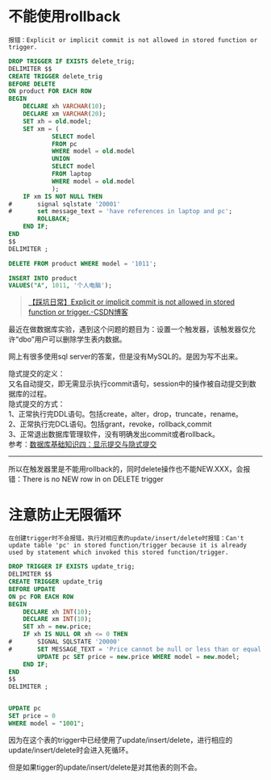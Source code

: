 # 不能使用rollback
	报错：Explicit or implicit commit is not allowed in stored function or trigger.
```sql
DROP TRIGGER IF EXISTS delete_trig;
DELIMITER $$
CREATE TRIGGER delete_trig
BEFORE DELETE
ON product FOR EACH ROW
BEGIN
	DECLARE xh VARCHAR(10);
	DECLARE xm VARCHAR(20);
	SET xh = old.model;
	SET xm = (	
			SELECT model
			FROM pc
			WHERE model = old.model
			UNION
			SELECT model
			FROM laptop
			WHERE model = old.model
			);
	IF xm IS NOT NULL THEN
#		signal sqlstate '20001'
#		set message_text = 'have references in laptop and pc';
		ROLLBACK;
	END IF;
END
$$
DELIMITER ;

DELETE FROM product WHERE model = '1011';

INSERT INTO product 
VALUES("A", 1011, '个人电脑');
```
> [【踩坑日常】Explicit or implicit commit is not allowed in stored function or trigger.-CSDN博客](https://blog.csdn.net/Saedi_0101/article/details/116831457)


最近在做数据库实验，遇到这个问题的题目为：设置一个触发器，该触发器仅允许“dbo”用户可以删除学生表内数据。

网上有很多使用sql server的答案，但是没有MySQL的。是因为写不出来。

隐式提交的定义：  
又名自动提交，即无需显示执行commit语句，session中的操作被自动提交到数据库的过程。  
隐式提交的方式：  
1、正常执行完DDL语句。包括create，alter，drop，truncate，rename。  
2、正常执行完DCL语句。包括grant，revoke，rollback,commit  
3、正常退出数据库管理软件，没有明确发出commit或者rollback。  
参考：[数据库基础知识四：显示提交与隐式提交](https://blog.csdn.net/qq_43686584/article/details/84548264)

---
所以在触发器里是不能用rollback的，同时delete操作也不能NEW.XXX，会报错：There is no NEW row in on DELETE trigger  

# 注意防止无限循环

	在创建trigger时不会报错，执行对相应表的update/insert/delete时报错：Can't update table 'pc' in stored function/trigger because it is already used by statement which invoked this stored function/trigger.
```sql
DROP TRIGGER IF EXISTS update_trig;
DELIMITER $$
CREATE TRIGGER update_trig
BEFORE UPDATE
ON pc FOR EACH ROW
BEGIN
	DECLARE xh INT(10);
	DECLARE xm INT(10);
	SET xh = new.price;
	IF xh IS NULL OR xh <= 0 THEN
#		SIGNAL SQLSTATE '20000'
#		SET MESSAGE_TEXT = 'Price cannot be null or less than or equal to 0';
		UPDATE pc SET price = new.price WHERE model = new.model;
	END IF;
END
$$
DELIMITER ;


UPDATE pc
SET price = 0
WHERE model = "1001";
```
因为在这个表的trigger中已经使用了update/insert/delete，进行相应的update/insert/delete时会进入死循环。

但是如果tigger的update/insert/delete是对其他表的则不会。